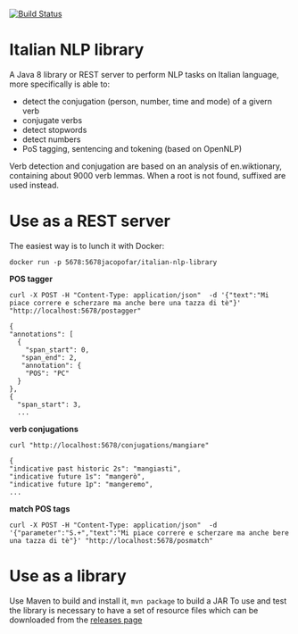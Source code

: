 [![Build Status](https://travis-ci.org/jacopofar/italian-nlp-library.svg?branch=master)](https://travis-ci.org/jacopofar/italian-nlp-library)

Italian NLP library
===================

A Java 8 library or REST server to perform NLP tasks on Italian language, more specifically is able to:

* detect the conjugation (person, number, time and mode) of a givern verb
* conjugate verbs
* detect stopwords
* detect numbers
* PoS tagging, sentencing and tokening (based on OpenNLP)

Verb detection and conjugation are based on an analysis of en.wiktionary, containing about 9000 verb lemmas. When a root is not found, suffixed are used instead.

Use as a REST server
====================
The easiest way is to lunch it with Docker:

    docker run -p 5678:5678jacopofar/italian-nlp-library

__POS tagger__

    curl -X POST -H "Content-Type: application/json"  -d '{"text":"Mi piace correre e scherzare ma anche bere una tazza di tè"}' "http://localhost:5678/postagger"
    
    {
    "annotations": [
      {
        "span_start": 0,
       "span_end": 2,
       "annotation": {
        "POS": "PC"
      }
    },
    {
      "span_start": 3,
      ...
    
__verb conjugations__

    curl "http://localhost:5678/conjugations/mangiare"

    {
    "indicative past historic 2s": "mangiasti",
    "indicative future 1s": "mangerò",
    "indicative future 1p": "mangeremo",
    ...
__match POS tags__

    curl -X POST -H "Content-Type: application/json"  -d '{"parameter":"S.+","text":"Mi piace correre e scherzare ma anche bere una tazza di tè"}' "http://localhost:5678/posmatch"

Use as a library
================
Use Maven to build and install it, `mvn package` to build a JAR
To use and test the library is necessary to have a set of resource files which can be downloaded from the [releases page](https://github.com/jacopofar/italian-nlp-library/releases)
